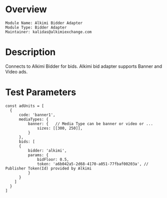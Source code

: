 # Overview

```
Module Name: Alkimi Bidder Adapter
Module Type: Bidder Adapter
Maintainer: kalidas@alkimiexchange.com
```

# Description

Connects to Alkimi Bidder for bids.
Alkimi bid adapter supports Banner and Video ads.

# Test Parameters
```
const adUnits = [
  {
      code: 'banner1',
      mediaTypes: {
          banner: {   // Media Type can be banner or video or ...
              sizes: [[300, 250]],
          }
      },
      bids: [
      {
          bidder: 'alkimi',
          params: {
              bidFloor: 0.5,
              token: 'a6b042a5-2d68-4170-a051-77fbaf00203a', // Publisher Token(Id) provided by Alkimi
          }
      }
    ]
  }
]
```
